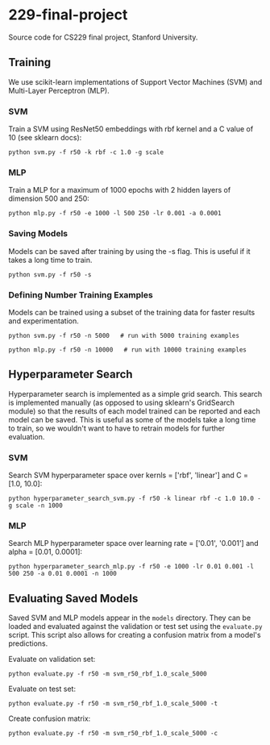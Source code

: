 # 229-final-project
Source code for CS229 final project, Stanford University.

## Training

We use scikit-learn implementations of Support Vector Machines (SVM) and Multi-Layer Perceptron (MLP).

### SVM

Train a SVM using ResNet50 embeddings with rbf kernel and a C value of 10 (see sklearn docs):

```python svm.py -f r50 -k rbf -c 1.0 -g scale```

### MLP

Train a MLP for a maximum of 1000 epochs with 2 hidden layers of dimension 500 and 250:

```python mlp.py -f r50 -e 1000 -l 500 250 -lr 0.001 -a 0.0001```

### Saving Models

Models can be saved after training by using the -s flag. This is useful if it takes a long time to train.

```python svm.py -f r50 -s```

### Defining Number Training Examples

Models can be trained using a subset of the training data for faster results and experimentation.

```python svm.py -f r50 -n 5000   # run with 5000 training examples```

```python mlp.py -f r50 -n 10000   # run with 10000 training examples```

## Hyperparameter Search

Hyperparameter search is implemented as a simple grid search. This search is implemented manually (as opposed to using sklearn's GridSearch module) so that the results of each model trained can be reported and each model can be saved. This is useful as some of the models take a long time to train, so we wouldn't want to have to retrain models for further evaluation.

### SVM

Search SVM hyperparameter space over kernls = ['rbf', 'linear'] and C = [1.0, 10.0]:

```python hyperparameter_search_svm.py -f r50 -k linear rbf -c 1.0 10.0 -g scale -n 1000```

### MLP

Search MLP hyperparameter space over learning rate = ['0.01', '0.001'] and alpha = [0.01, 0.0001]:

```python hyperparameter_search_mlp.py -f r50 -e 1000 -lr 0.01 0.001 -l 500 250 -a 0.01 0.0001 -n 1000```

## Evaluating Saved Models

Saved SVM and MLP models appear in the `models` directory. They can be loaded and evaluated against the validation or test set using the `evaluate.py` script. This script also allows for creating a confusion matrix from a model's predictions.

Evaluate on validation set:

```python evaluate.py -f r50 -m svm_r50_rbf_1.0_scale_5000```

Evaluate on test set:

```python evaluate.py -f r50 -m svm_r50_rbf_1.0_scale_5000 -t```

Create confusion matrix:

```python evaluate.py -f r50 -m svm_r50_rbf_1.0_scale_5000 -c```
